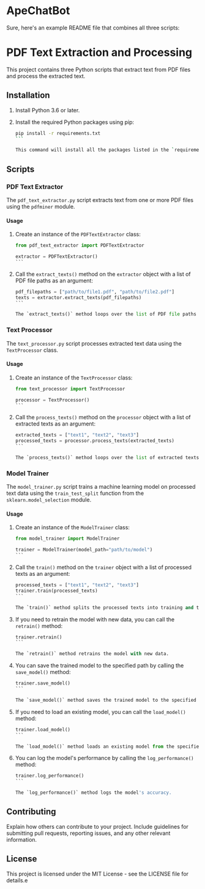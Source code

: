 # ApeChatBot
Sure, here's an example README file that combines all three scripts:

# PDF Text Extraction and Processing

This project contains three Python scripts that extract text from PDF files and process the extracted text.

## Installation

1. Install Python 3.6 or later.

2. Install the required Python packages using pip:

   ``````bash
   pip install -r requirements.txt
   ```

   This command will install all the packages listed in the `requirements.txt` file.

## Scripts

### PDF Text Extractor

The `pdf_text_extractor.py` script extracts text from one or more PDF files using the `pdfminer` module.

#### Usage

1. Create an instance of the `PDFTextExtractor` class:

   ````python
   from pdf_text_extractor import PDFTextExtractor

   extractor = PDFTextExtractor()
   ```

2. Call the `extract_texts()` method on the `extractor` object with a list of PDF file paths as an argument:

   ````python
   pdf_filepaths = ["path/to/file1.pdf", "path/to/file2.pdf"]
   texts = extractor.extract_texts(pdf_filepaths)
   ```

   The `extract_texts()` method loops over the list of PDF file paths and attempts to extract text from each file using the `_extract_text()` method. If an error occurs while reading a file, a warning is logged and the method moves on to the next file. The extracted texts are stored in a list and returned by the method.

### Text Processor

The `text_processor.py` script processes extracted text data using the `TextProcessor` class.

#### Usage

1. Create an instance of the `TextProcessor` class:

   ````python
   from text_processor import TextProcessor

   processor = TextProcessor()
   ```

2. Call the `process_texts()` method on the `processor` object with a list of extracted texts as an argument:

   ````python
   extracted_texts = ["text1", "text2", "text3"]
   processed_texts = processor.process_texts(extracted_texts)
   ```

   The `process_texts()` method loops over the list of extracted texts and processes each text using the `process_text()` method. If an error occurs while processing a text, the method moves on to the next text. The processed texts are stored in a list and returned by the method.

### Model Trainer

The `model_trainer.py` script trains a machine learning model on processed text data using the `train_test_split` function from the `sklearn.model_selection` module.

#### Usage

1. Create an instance of the `ModelTrainer` class:

   ````python
   from model_trainer import ModelTrainer

   trainer = ModelTrainer(model_path="path/to/model")
   ```

2. Call the `train()` method on the `trainer` object with a list of processed texts as an argument:

   ````python
   processed_texts = ["text1", "text2", "text3"]
   trainer.train(processed_texts)
   ```

   The `train()` method splits the processed texts into training and testing sets using the `train_test_split` function. It then builds word vectors, builds a model, and trains the model on the training set.

3. If you need to retrain the model with new data, you can call the `retrain()` method:

   ````python
   trainer.retrain()
   ```

   The `retrain()` method retrains the model with new data.

4. You can save the trained model to the specified path by calling the `save_model()` method:

   ````python
   trainer.save_model()
   ```

   The `save_model()` method saves the trained model to the specified path.

5. If you need to load an existing model, you can call the `load_model()` method:

   ````python
   trainer.load_model()
   ```

   The `load_model()` method loads an existing model from the specified path.

6. You can log the model's performance by calling the `log_performance()` method:

   ````python
   trainer.log_performance()
   ```

   The `log_performance()` method logs the model's accuracy.

## Contributing

Explain how others can contribute to your project. Include guidelines for submitting pull requests, reporting issues, and any other relevant information.

## License

This project is licensed under the MIT License - see the LICENSE file for details.e

